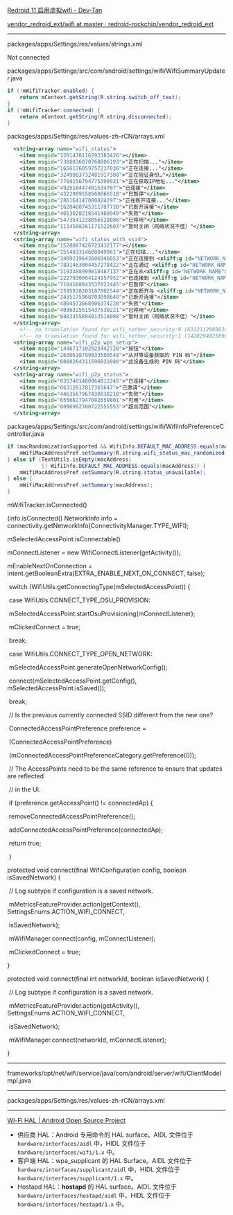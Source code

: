 [Redroid 11 启用虚拟wifi - Dev-Tan](https://www.202016.xyz/2023/08/17/redroid-11-enable-virtwifi.html)

[vendor_redroid_ext/wifi at master · redroid-rockchip/vendor_redroid_ext](https://github.com/redroid-rockchip/vendor_redroid_ext/tree/master/wifi)







----

packages/apps/Settings/res/values/strings.xml

  <!-- Wi-Fi state - Disconnected [CHAR LIMIT=NONE] -->

  <string name="disconnected">Not connected</string>

packages/apps/Settings/src/com/android/settings/wifi/WifiSummaryUpdater.java

```java
if (!mWifiTracker.enabled) {
    return mContext.getString(R.string.switch_off_text);
}
if (!mWifiTracker.connected) {
    return mContext.getString(R.string.disconnected);
}
```

packages/apps/Settings/res/values-zh-rCN/arrays.xml

```xml
  <string-array name="wifi_status">
    <item msgid="1201478116293383426"></item>
    <item msgid="7388036070768806193">"正在扫描..."</item>
    <item msgid="1656176059757237036">"正在连接..."</item>
    <item msgid="3249903732481917388">"正在验证身份…"</item>
    <item msgid="7789156794775399931">"正在获取IP地址..."</item>
    <item msgid="492518447401534767">"已连接"</item>
    <item msgid="4322989558568666518">"已暂停"</item>
    <item msgid="286164147080824297">"正在断开连接..."</item>
    <item msgid="1628460745311787730">"已断开连接"</item>
    <item msgid="4013828218541488949">"失败"</item>
    <item msgid="5473541238056528086">"已停用"</item>
    <item msgid="1114588261171522603">"暂时关闭（网络状况不佳）"</item>
  </string-array>
  <string-array name="wifi_status_with_ssid">
    <item msgid="1528087426723432177"></item>
    <item msgid="155483314608049961">"正在扫描..."</item>
    <item msgid="3409219643606946053">"正在连接到 <xliff:g id="NETWORK_NAME">%1$s</xliff:g>..."</item>
    <item msgid="7891463004457278422">"正在通过 <xliff:g id="NETWORK_NAME">%1$s</xliff:g> 进行身份验证..."</item>
    <item msgid="3193388999810487137">"正在从<xliff:g id="NETWORK_NAME">%1$s</xliff:g>获取IP地址..."</item>
    <item msgid="2227930004124157952">"已连接到 <xliff:g id="NETWORK_NAME">%1$s</xliff:g>"</item>
    <item msgid="7104168043537022445">"已暂停"</item>
    <item msgid="2595938203187002544">"正在断开与 <xliff:g id="NETWORK_NAME">%1$s</xliff:g> 的连接..."</item>
    <item msgid="2435175968703898648">"已断开连接"</item>
    <item msgid="4804573668906374228">"失败"</item>
    <item msgid="4036325515437530221">"已停用"</item>
    <item msgid="8883455894013518008">"暂时关闭（网络状况不佳）"</item>
  </string-array>
    <!-- no translation found for wifi_tether_security:0 (6312112980634811065) -->
    <!-- no translation found for wifi_tether_security:1 (1428294025896439258) -->
  <string-array name="wifi_p2p_wps_setup">
    <item msgid="1446717102923442720">"按钮"</item>
    <item msgid="2630618799033509548">"从对等设备获取的 PIN 码"</item>
    <item msgid="6088264311596031080">"此设备生成的 PIN 码"</item>
  </string-array>
  <string-array name="wifi_p2p_status">
    <item msgid="8357401480964012245">"已连接"</item>
    <item msgid="66312817817365647">"已邀请"</item>
    <item msgid="4463567967438038210">"失败"</item>
    <item msgid="6556827947082659801">"可用"</item>
    <item msgid="6096962300722555553">"超出范围"</item>
  </string-array>
```

packages/apps/Settings/src/com/android/settings/wifi/WifiInfoPreferenceController.java

```java
if (macRandomizationSupported && WifiInfo.DEFAULT_MAC_ADDRESS.equals(macAddress)) {
    mWifiMacAddressPref.setSummary(R.string.wifi_status_mac_randomized);
} else if (TextUtils.isEmpty(macAddress)
           || WifiInfo.DEFAULT_MAC_ADDRESS.equals(macAddress)) {
    mWifiMacAddressPref.setSummary(R.string.status_unavailable);
} else {
    mWifiMacAddressPref.setSummary(macAddress);
}
```

mWifiTracker.isConnected()

(info.isConnected()     NetworkInfo info = connectivity.getNetworkInfo(ConnectivityManager.TYPE_WIFI);

mSelectedAccessPoint.isConnectable()

mConnectListener = new WifiConnectListener(getActivity());

mEnableNextOnConnection = intent.getBooleanExtra(EXTRA_ENABLE_NEXT_ON_CONNECT, false);

​      switch (WifiUtils.getConnectingType(mSelectedAccessPoint)) {

​        case WifiUtils.CONNECT_TYPE_OSU_PROVISION:

​          mSelectedAccessPoint.startOsuProvisioning(mConnectListener);

​          mClickedConnect = true;

​          break;



​        case WifiUtils.CONNECT_TYPE_OPEN_NETWORK:

​          mSelectedAccessPoint.generateOpenNetworkConfig();

​          connect(mSelectedAccessPoint.getConfig(), mSelectedAccessPoint.isSaved());

​          break;





​    // Is the previous currently connected SSID different from the new one?

​    ConnectedAccessPointPreference preference =

​        (ConnectedAccessPointPreference)

​            (mConnectedAccessPointPreferenceCategory.getPreference(0));

​    // The AccessPoints need to be the same reference to ensure that updates are reflected

​    // in the UI.

​    if (preference.getAccessPoint() != connectedAp) {

​      removeConnectedAccessPointPreference();

​      addConnectedAccessPointPreference(connectedAp);

​      return true;

​    }



  protected void connect(final WifiConfiguration config, boolean isSavedNetwork) {

​    // Log subtype if configuration is a saved network.

​    mMetricsFeatureProvider.action(getContext(), SettingsEnums.ACTION_WIFI_CONNECT,

​        isSavedNetwork);

​    mWifiManager.connect(config, mConnectListener);

​    mClickedConnect = true;

  }



  protected void connect(final int networkId, boolean isSavedNetwork) {

​    // Log subtype if configuration is a saved network.

​    mMetricsFeatureProvider.action(getActivity(), SettingsEnums.ACTION_WIFI_CONNECT,

​        isSavedNetwork);

​    mWifiManager.connect(networkId, mConnectListener);

  }







------

frameworks/opt/net/wifi/service/java/com/android/server/wifi/ClientModeImpl.java



---

packages/apps/Settings/res/values-zh-rCN/arrays.xml

---

[Wi-Fi HAL  | Android Open Source Project](https://source.android.com/docs/core/connect/wifi-hal?hl=zh-cn)

- 供应商 HAL：Android 专用命令的 HAL surface。AIDL 文件位于 `hardware/interfaces/aidl` 中，HIDL 文件位于 `hardware/interfaces/wifi/1.x` 中。
- 客户端 HAL：wpa_supplicant 的 HAL Surface。AIDL 文件位于 `hardware/interfaces/supplicant/aidl` 中，HIDL 文件位于 `hardware/interfaces/supplicant/1.x` 中。
- Hostapd HAL：**hostapd** 的 HAL surface。AIDL 文件位于 `hardware/interfaces/hostapd/aidl` 中，HIDL 文件位于 `hardware/interfaces/hostapd/1.x` 中。
